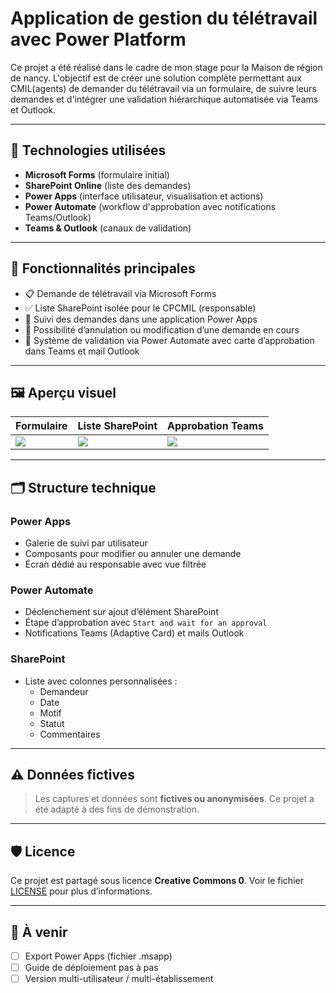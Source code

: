 # Application de gestion du télétravail avec Power Platform

Ce projet a été réalisé dans le cadre de mon stage pour la Maison de région de nancy. L'objectif est de créer une solution complète permettant aux CMIL(agents) de demander du télétravail via un formulaire, de suivre leurs demandes et d'intégrer une validation hiérarchique automatisée via Teams et Outlook.

---

## 🧩 Technologies utilisées

- **Microsoft Forms** (formulaire initial)
- **SharePoint Online** (liste des demandes)
- **Power Apps** (interface utilisateur, visualisation et actions)
- **Power Automate** (workflow d'approbation avec notifications Teams/Outlook)
- **Teams & Outlook** (canaux de validation)

---

## 🔄 Fonctionnalités principales

- 📋 Demande de télétravail via Microsoft Forms
- ✅ Liste SharePoint isolée pour le CPCMIL (responsable)
- 🧭 Suivi des demandes dans une application Power Apps
- 🔁 Possibilité d’annulation ou modification d’une demande en cours
- 🔔 Système de validation via Power Automate avec carte d’approbation dans Teams et mail Outlook

---

## 🖼️ Aperçu visuel

| Formulaire | Liste SharePoint | Approbation Teams |
|-----------|------------------|-------------------|
| ![](./images/powerapps-formulaire.png) | ![](./images/sharepoint-list.png) | ![](./images/approval-teams.png) |

---

## 🗂️ Structure technique

### Power Apps
- Galerie de suivi par utilisateur
- Composants pour modifier ou annuler une demande
- Écran dédié au responsable avec vue filtrée

### Power Automate
- Déclenchement sur ajout d’élément SharePoint
- Étape d’approbation avec `Start and wait for an approval`
- Notifications Teams (Adaptive Card) et mails Outlook

### SharePoint
- Liste avec colonnes personnalisées :
  - Demandeur
  - Date
  - Motif
  - Statut
  - Commentaires

---

## ⚠️ Données fictives

> Les captures et données sont **fictives ou anonymisées**. Ce projet a été adapté à des fins de démonstration.

---

## 🛡️ Licence

Ce projet est partagé sous licence **Creative Commons 0**. Voir le fichier [LICENSE](./LICENSE) pour plus d’informations.

---

## 📝 À venir

- [ ] Export Power Apps (fichier .msapp)
- [ ] Guide de déploiement pas à pas
- [ ] Version multi-utilisateur / multi-établissement
